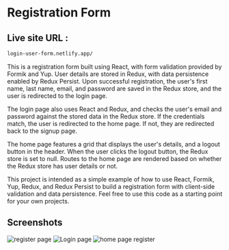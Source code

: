 # Registration Form 

## Live site URL :
```bash
login-user-form.netlify.app/
```

This is a registration form built using React, with form validation provided by Formik and Yup. User details are stored in Redux, with data persistence enabled by Redux Persist. Upon successful registration, the user's first name, last name, email, and password are saved in the Redux store, and the user is redirected to the login page.

The login page also uses React and Redux, and checks the user's email and password against the stored data in the Redux store. If the credentials match, the user is redirected to the home page. If not, they are redirected back to the signup page.

The home page features a grid that displays the user's details, and a logout button in the header. When the user clicks the logout button, the Redux store is set to null. Routes to the home page are rendered based on whether the Redux store has user details or not.

This project is intended as a simple example of how to use React, Formik, Yup, Redux, and Redux Persist to build a registration form with client-side validation and data persistence. Feel free to use this code as a starting point for your own projects.

## Screenshots
![register page](https://github.com/prakash-s-2210/registration-form/assets/94909544/51c97184-9734-4371-827a-c67ac2efe533)
![Login page](https://github.com/prakash-s-2210/registration-form/assets/94909544/99e62494-3307-41ae-b62f-98c9ca6fd200)
![home page register](https://github.com/prakash-s-2210/registration-form/assets/94909544/11abf05f-69e3-4e77-8389-a71acf9a5883)

 
